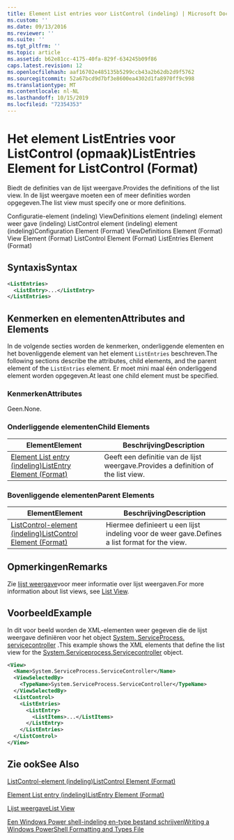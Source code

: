 ```yaml
---
title: Element List entries voor ListControl (indeling) | Microsoft Docs
ms.custom: ''
ms.date: 09/13/2016
ms.reviewer: ''
ms.suite: ''
ms.tgt_pltfrm: ''
ms.topic: article
ms.assetid: b62e81cc-4175-40fa-829f-634245b09f86
caps.latest.revision: 12
ms.openlocfilehash: aaf16702e485135b5299ccb43a2b62db2d9f5762
ms.sourcegitcommit: 52a67bcd9d7bf3e8600ea4302d1fa8970ff9c998
ms.translationtype: MT
ms.contentlocale: nl-NL
ms.lasthandoff: 10/15/2019
ms.locfileid: "72354353"
---
```

# <a name="listentries-element-for-listcontrol-format"></a><span data-ttu-id="2858d-102">Het element ListEntries voor ListControl (opmaak)</span><span class="sxs-lookup"><span data-stu-id="2858d-102">ListEntries Element for ListControl (Format)</span></span>

<span data-ttu-id="2858d-103">Biedt de definities van de lijst weergave.</span><span class="sxs-lookup"><span data-stu-id="2858d-103">Provides the definitions of the list view.</span></span> <span data-ttu-id="2858d-104">In de lijst weergave moeten een of meer definities worden opgegeven.</span><span class="sxs-lookup"><span data-stu-id="2858d-104">The list view must specify one or more definitions.</span></span>

<span data-ttu-id="2858d-105">Configuratie-element (indeling) ViewDefinitions element (indeling) element weer gave (indeling) ListControl element (indeling) element (indeling)</span><span class="sxs-lookup"><span data-stu-id="2858d-105">Configuration Element (Format) ViewDefinitions Element (Format) View Element (Format) ListControl Element (Format) ListEntries Element (Format)</span></span>

## <a name="syntax"></a><span data-ttu-id="2858d-106">Syntaxis</span><span class="sxs-lookup"><span data-stu-id="2858d-106">Syntax</span></span>

```xml
<ListEntries>
  <ListEntry>...</ListEntry>
</ListEntries>
```

## <a name="attributes-and-elements"></a><span data-ttu-id="2858d-107">Kenmerken en elementen</span><span class="sxs-lookup"><span data-stu-id="2858d-107">Attributes and Elements</span></span>

<span data-ttu-id="2858d-108">In de volgende secties worden de kenmerken, onderliggende elementen en het bovenliggende element van het element `ListEntries` beschreven.</span><span class="sxs-lookup"><span data-stu-id="2858d-108">The following sections describe the attributes, child elements, and the parent element of the `ListEntries` element.</span></span> <span data-ttu-id="2858d-109">Er moet mini maal één onderliggend element worden opgegeven.</span><span class="sxs-lookup"><span data-stu-id="2858d-109">At least one child element must be specified.</span></span>

### <a name="attributes"></a><span data-ttu-id="2858d-110">Kenmerken</span><span class="sxs-lookup"><span data-stu-id="2858d-110">Attributes</span></span>

<span data-ttu-id="2858d-111">Geen.</span><span class="sxs-lookup"><span data-stu-id="2858d-111">None.</span></span>

### <a name="child-elements"></a><span data-ttu-id="2858d-112">Onderliggende elementen</span><span class="sxs-lookup"><span data-stu-id="2858d-112">Child Elements</span></span>

|<span data-ttu-id="2858d-113">Element</span><span class="sxs-lookup"><span data-stu-id="2858d-113">Element</span></span>|<span data-ttu-id="2858d-114">Beschrijving</span><span class="sxs-lookup"><span data-stu-id="2858d-114">Description</span></span>|
|-------------|-----------------|
|[<span data-ttu-id="2858d-115">Element List entry (indeling)</span><span class="sxs-lookup"><span data-stu-id="2858d-115">ListEntry Element (Format)</span></span>](./listentry-element-for-listcontrol-format.md)|<span data-ttu-id="2858d-116">Geeft een definitie van de lijst weergave.</span><span class="sxs-lookup"><span data-stu-id="2858d-116">Provides a definition of the list view.</span></span>|

### <a name="parent-elements"></a><span data-ttu-id="2858d-117">Bovenliggende elementen</span><span class="sxs-lookup"><span data-stu-id="2858d-117">Parent Elements</span></span>

|<span data-ttu-id="2858d-118">Element</span><span class="sxs-lookup"><span data-stu-id="2858d-118">Element</span></span>|<span data-ttu-id="2858d-119">Beschrijving</span><span class="sxs-lookup"><span data-stu-id="2858d-119">Description</span></span>|
|-------------|-----------------|
|[<span data-ttu-id="2858d-120">ListControl-element (indeling)</span><span class="sxs-lookup"><span data-stu-id="2858d-120">ListControl Element (Format)</span></span>](./listcontrol-element-format.md)|<span data-ttu-id="2858d-121">Hiermee definieert u een lijst indeling voor de weer gave.</span><span class="sxs-lookup"><span data-stu-id="2858d-121">Defines a list format for the view.</span></span>|

## <a name="remarks"></a><span data-ttu-id="2858d-122">Opmerkingen</span><span class="sxs-lookup"><span data-stu-id="2858d-122">Remarks</span></span>

<span data-ttu-id="2858d-123">Zie [lijst weergave](./creating-a-list-view.md)voor meer informatie over lijst weergaven.</span><span class="sxs-lookup"><span data-stu-id="2858d-123">For more information about list views, see [List View](./creating-a-list-view.md).</span></span>

## <a name="example"></a><span data-ttu-id="2858d-124">Voorbeeld</span><span class="sxs-lookup"><span data-stu-id="2858d-124">Example</span></span>

<span data-ttu-id="2858d-125">In dit voor beeld worden de XML-elementen weer gegeven die de lijst weergave definiëren voor het object [System. ServiceProcess. servicecontroller](/dotnet/api/System.ServiceProcess.ServiceController) .</span><span class="sxs-lookup"><span data-stu-id="2858d-125">This example shows the XML elements that define the list view for the [System.Serviceprocess.Servicecontroller](/dotnet/api/System.ServiceProcess.ServiceController) object.</span></span>

```xml
<View>
  <Name>System.ServiceProcess.ServiceController</Name>
  <ViewSelectedBy>
    <TypeName>System.ServiceProcess.ServiceController</TypeName>
  </ViewSelectedBy>
  <ListControl>
    <ListEntries>
      <ListEntry>
        <ListItems>...</ListItems>
      </ListEntry>
    </ListEntries>
  </ListControl>
</View>
```

## <a name="see-also"></a><span data-ttu-id="2858d-126">Zie ook</span><span class="sxs-lookup"><span data-stu-id="2858d-126">See Also</span></span>

[<span data-ttu-id="2858d-127">ListControl-element (indeling)</span><span class="sxs-lookup"><span data-stu-id="2858d-127">ListControl Element (Format)</span></span>](./listcontrol-element-format.md)

[<span data-ttu-id="2858d-128">Element List entry (indeling)</span><span class="sxs-lookup"><span data-stu-id="2858d-128">ListEntry Element (Format)</span></span>](./listentry-element-for-listcontrol-format.md)

[<span data-ttu-id="2858d-129">Lijst weergave</span><span class="sxs-lookup"><span data-stu-id="2858d-129">List View</span></span>](./creating-a-list-view.md)

[<span data-ttu-id="2858d-130">Een Windows Power shell-indeling en-type bestand schrijven</span><span class="sxs-lookup"><span data-stu-id="2858d-130">Writing a Windows PowerShell Formatting and Types File</span></span>](./writing-a-powershell-formatting-file.md)
